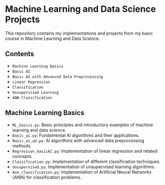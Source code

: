 # Machine Learning and Data Science Projects

This repository contains my implementations and projects from my basic course in Machine Learning and Data Science.

## Contents

- `Machine Learning Basics`
- `Basic AI`
- `Basic AI with Advanced Data Preprocessing`
- `Linear Regression`
- `Classification`
- `Unsupervised Learning`
- `ANN Classification`

## Machine Learning Basics

- `ML_basics.py`: Basic principles and introductory examples of machine learning and data science.
- `Basic_ai.py`: Fundamental AI algorithms and their applications.
- `Basic_ai_ad.py`: AI algorithms with advanced data preprocessing methods.
- `Regression_basicAI.py`: Implementation of linear regression and related concepts.
- `Classification.py`: Implementation of different classification techniques.
- `Unsupervised.py`: Implementation of unsupervised learning algorithms.
- `Ann_classification.py`: Implementation of Artificial Neural Networks (ANN) for classification problems.